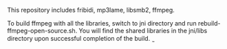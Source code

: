 This repository includes fribidi, mp3lame, libsmb2, ffmpeg.

To build ffmpeg with all the libraries, switch to jni directory and run rebuild-ffmpeg-open-source.sh. You will find the shared libraries in the jni/libs directory upon successful completion of the build.  ̰
